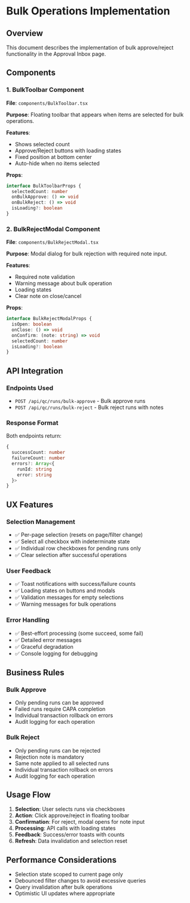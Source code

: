 # Bulk Operations Implementation

## Overview
This document describes the implementation of bulk approve/reject functionality in the Approval Inbox page.

## Components

### 1. BulkToolbar Component
**File**: `components/BulkToolbar.tsx`

**Purpose**: Floating toolbar that appears when items are selected for bulk operations.

**Features**:
- Shows selected count
- Approve/Reject buttons with loading states
- Fixed position at bottom center
- Auto-hide when no items selected

**Props**:
```typescript
interface BulkToolbarProps {
  selectedCount: number
  onBulkApprove: () => void
  onBulkReject: () => void
  isLoading?: boolean
}
```

### 2. BulkRejectModal Component
**File**: `components/BulkRejectModal.tsx`

**Purpose**: Modal dialog for bulk rejection with required note input.

**Features**:
- Required note validation
- Warning message about bulk operation
- Loading states
- Clear note on close/cancel

**Props**:
```typescript
interface BulkRejectModalProps {
  isOpen: boolean
  onClose: () => void
  onConfirm: (note: string) => void
  selectedCount: number
  isLoading?: boolean
}
```

## API Integration

### Endpoints Used
- `POST /api/qc/runs/bulk-approve` - Bulk approve runs
- `POST /api/qc/runs/bulk-reject` - Bulk reject runs with notes

### Response Format
Both endpoints return:
```typescript
{
  successCount: number
  failureCount: number
  errors?: Array<{
    runId: string
    error: string
  }>
}
```

## UX Features

### Selection Management
- ✅ Per-page selection (resets on page/filter change)
- ✅ Select all checkbox with indeterminate state
- ✅ Individual row checkboxes for pending runs only
- ✅ Clear selection after successful operations

### User Feedback
- ✅ Toast notifications with success/failure counts
- ✅ Loading states on buttons and modals
- ✅ Validation messages for empty selections
- ✅ Warning messages for bulk operations

### Error Handling
- ✅ Best-effort processing (some succeed, some fail)
- ✅ Detailed error messages
- ✅ Graceful degradation
- ✅ Console logging for debugging

## Business Rules

### Bulk Approve
- Only pending runs can be approved
- Failed runs require CAPA completion
- Individual transaction rollback on errors
- Audit logging for each operation

### Bulk Reject
- Only pending runs can be rejected
- Rejection note is mandatory
- Same note applied to all selected runs
- Individual transaction rollback on errors
- Audit logging for each operation

## Usage Flow

1. **Selection**: User selects runs via checkboxes
2. **Action**: Click approve/reject in floating toolbar
3. **Confirmation**: For reject, modal opens for note input
4. **Processing**: API calls with loading states
5. **Feedback**: Success/error toasts with counts
6. **Refresh**: Data invalidation and selection reset

## Performance Considerations

- Selection state scoped to current page only
- Debounced filter changes to avoid excessive queries
- Query invalidation after bulk operations
- Optimistic UI updates where appropriate
